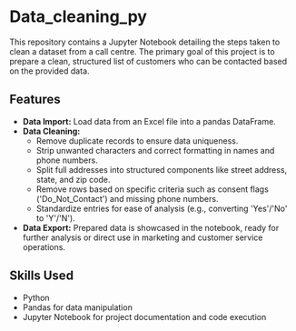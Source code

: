 # Data_cleaning_py
This repository contains a Jupyter Notebook detailing the steps taken to clean a dataset from a call centre. The primary goal of this project is to prepare a clean, structured list of customers who can be contacted based on the provided data.

## Features
- **Data Import:** Load data from an Excel file into a pandas DataFrame.
- **Data Cleaning:**
  - Remove duplicate records to ensure data uniqueness.
  - Strip unwanted characters and correct formatting in names and phone numbers.
  - Split full addresses into structured components like street address, state, and zip code.
  - Remove rows based on specific criteria such as consent flags ('Do_Not_Contact') and missing phone numbers.
  - Standardize entries for ease of analysis (e.g., converting 'Yes'/'No' to 'Y'/'N').
- **Data Export:** Prepared data is showcased in the notebook, ready for further analysis or direct use in marketing and customer service operations.

## Skills Used
- Python
- Pandas for data manipulation
- Jupyter Notebook for project documentation and code execution

